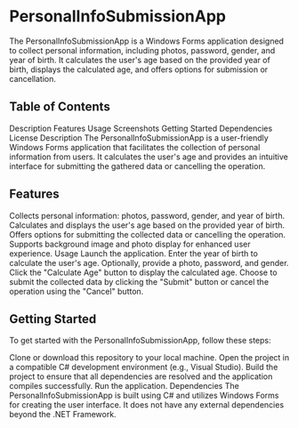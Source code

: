# PersonalInfoSubmissionApp
The PersonalInfoSubmissionApp is a Windows Forms application designed to collect personal information, including photos, password, gender, and year of birth. It calculates the user's age based on the provided year of birth, displays the calculated age, and offers options for submission or cancellation.

## Table of Contents
Description
Features
Usage
Screenshots
Getting Started
Dependencies
License
Description
The PersonalInfoSubmissionApp is a user-friendly Windows Forms application that facilitates the collection of personal information from users. It calculates the user's age and provides an intuitive interface for submitting the gathered data or cancelling the operation.

## Features
Collects personal information: photos, password, gender, and year of birth.
Calculates and displays the user's age based on the provided year of birth.
Offers options for submitting the collected data or cancelling the operation.
Supports background image and photo display for enhanced user experience.
Usage
Launch the application.
Enter the year of birth to calculate the user's age.
Optionally, provide a photo, password, and gender.
Click the "Calculate Age" button to display the calculated age.
Choose to submit the collected data by clicking the "Submit" button or cancel the operation using the "Cancel" button.

## Getting Started
To get started with the PersonalInfoSubmissionApp, follow these steps:

Clone or download this repository to your local machine.
Open the project in a compatible C# development environment (e.g., Visual Studio).
Build the project to ensure that all dependencies are resolved and the application compiles successfully.
Run the application.
Dependencies
The PersonalInfoSubmissionApp is built using C# and utilizes Windows Forms for creating the user interface. It does not have any external dependencies beyond the .NET Framework.

